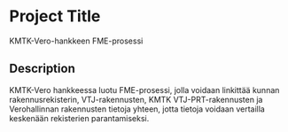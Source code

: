 # Project Title

KMTK-Vero-hankkeen FME-prosessi

## Description

KMTK-Vero hankkeessa luotu FME-prosessi, jolla voidaan linkittää kunnan rakennusrekisterin, VTJ-rakennusten, KMTK VTJ-PRT-rakennusten ja Verohallinnan rakennusten tietoja yhteen, jotta tietoja voidaan vertailla keskenään rekisterien parantamiseksi.